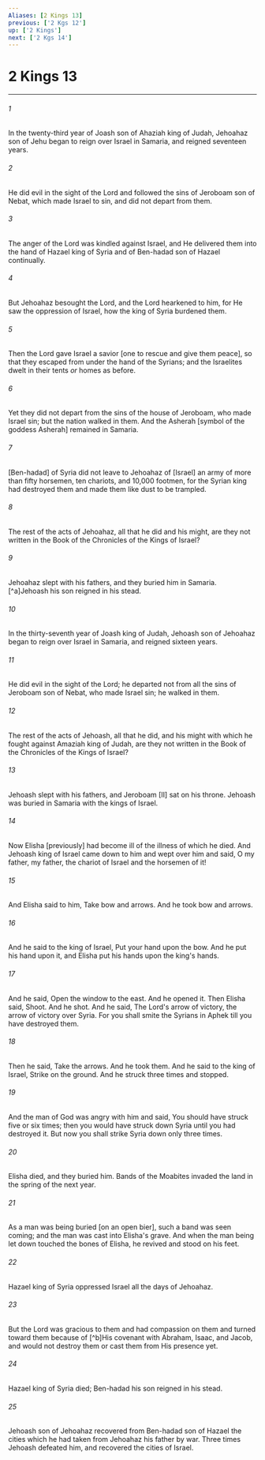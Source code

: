 ```yaml
---
Aliases: [2 Kings 13]
previous: ['2 Kgs 12']
up: ['2 Kings']
next: ['2 Kgs 14']
---
```

# 2 Kings 13

***














###### 1 






In the twenty-third year of Joash son of Ahaziah king of Judah, Jehoahaz son of Jehu began to reign over Israel in Samaria, and reigned seventeen years. 













###### 2 






He did evil in the sight of the Lord and followed the sins of Jeroboam son of Nebat, which made Israel to sin, and did not depart from them. 













###### 3 






The anger of the Lord was kindled against Israel, and He delivered them into the hand of Hazael king of Syria and of Ben-hadad son of Hazael continually. 













###### 4 






But Jehoahaz besought the Lord, and the Lord hearkened to him, for He saw the oppression of Israel, how the king of Syria burdened them. 













###### 5 






Then the Lord gave Israel a savior [one to rescue and give them peace], so that they escaped from under the hand of the Syrians; and the Israelites dwelt in their tents _or_ homes as before. 













###### 6 






Yet they did not depart from the sins of the house of Jeroboam, who made Israel sin; but the nation walked in them. And the Asherah [symbol of the goddess Asherah] remained in Samaria. 













###### 7 






[Ben-hadad] of Syria did not leave to Jehoahaz of [Israel] an army of more than fifty horsemen, ten chariots, and 10,000 footmen, for the Syrian king had destroyed them and made them like dust to be trampled. 













###### 8 






The rest of the acts of Jehoahaz, all that he did and his might, are they not written in the Book of the Chronicles of the Kings of Israel? 













###### 9 






Jehoahaz slept with his fathers, and they buried him in Samaria. [^a]Jehoash his son reigned in his stead. 













###### 10 






In the thirty-seventh year of Joash king of Judah, Jehoash son of Jehoahaz began to reign over Israel in Samaria, and reigned sixteen years. 













###### 11 






He did evil in the sight of the Lord; he departed not from all the sins of Jeroboam son of Nebat, who made Israel sin; he walked in them. 













###### 12 






The rest of the acts of Jehoash, all that he did, and his might with which he fought against Amaziah king of Judah, are they not written in the Book of the Chronicles of the Kings of Israel? 













###### 13 






Jehoash slept with his fathers, and Jeroboam [II] sat on his throne. Jehoash was buried in Samaria with the kings of Israel. 













###### 14 






Now Elisha [previously] had become ill of the illness of which he died. And Jehoash king of Israel came down to him and wept over him and said, O my father, my father, the chariot of Israel and the horsemen of it! 













###### 15 






And Elisha said to him, Take bow and arrows. And he took bow and arrows. 













###### 16 






And he said to the king of Israel, Put your hand upon the bow. And he put his hand upon it, and Elisha put his hands upon the king's hands. 













###### 17 






And he said, Open the window to the east. And he opened it. Then Elisha said, Shoot. And he shot. And he said, The Lord's arrow of victory, the arrow of victory over Syria. For you shall smite the Syrians in Aphek till you have destroyed them. 













###### 18 






Then he said, Take the arrows. And he took them. And he said to the king of Israel, Strike on the ground. And he struck three times and stopped. 













###### 19 






And the man of God was angry with him and said, You should have struck five or six times; then you would have struck down Syria until you had destroyed it. But now you shall strike Syria down only three times. 













###### 20 






Elisha died, and they buried him. Bands of the Moabites invaded the land in the spring of the next year. 













###### 21 






As a man was being buried [on an open bier], such a band was seen coming; and the man was cast into Elisha's grave. And when the man being let down touched the bones of Elisha, he revived and stood on his feet. 













###### 22 






Hazael king of Syria oppressed Israel all the days of Jehoahaz. 













###### 23 






But the Lord was gracious to them and had compassion on them and turned toward them because of [^b]His covenant with Abraham, Isaac, and Jacob, and would not destroy them or cast them from His presence yet. 













###### 24 






Hazael king of Syria died; Ben-hadad his son reigned in his stead. 













###### 25 






Jehoash son of Jehoahaz recovered from Ben-hadad son of Hazael the cities which he had taken from Jehoahaz his father by war. Three times Jehoash defeated him, and recovered the cities of Israel.
